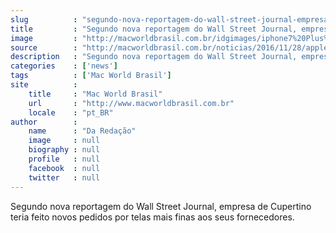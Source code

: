 ```yaml
---
slug          : "segundo-nova-reportagem-do-wall-street-journal-empresa-de-cupertino-teria-feito-novos-pedidos-por-telas-mais-finas-aos-seus-fornecedores"
title         : "Segundo nova reportagem do Wall Street Journal, empresa de Cupertino teria feito novos pedidos por telas mais finas aos seus fornecedores."
image         : "http://macworldbrasil.com.br/idgimages/iphone7%20Plus%20625x469.jpg"
source        : "http://macworldbrasil.com.br/noticias/2016/11/28/apple-pode-lancar-iphone-de-tela-curva-em-2017/"
description   : "Segundo nova reportagem do Wall Street Journal, empresa de Cupertino teria feito novos pedidos por telas mais finas aos seus fornecedores."
categories    : ['news']
tags          : ['Mac World Brasil']
site          :
    title     : "Mac World Brasil"
    url       : "http://www.macworldbrasil.com.br"
    locale    : "pt_BR"
author        :
    name      : "Da Redação"
    image     : null
    biography : null
    profile   : null
    facebook  : null
    twitter   : null
---
```


Segundo nova reportagem do Wall Street Journal, empresa de Cupertino teria feito novos pedidos por telas mais finas aos seus fornecedores.
